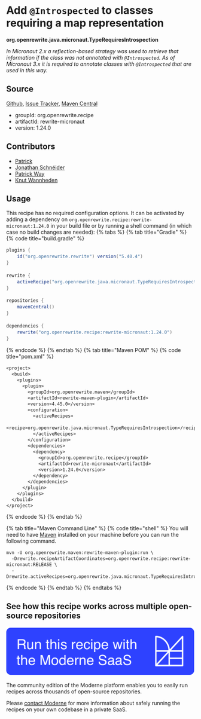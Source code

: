 # Add `@Introspected` to classes requiring a map representation

**org.openrewrite.java.micronaut.TypeRequiresIntrospection**

_In Micronaut 2.x a reflection-based strategy was used to retrieve that information if the class was not annotated with `@Introspected`. As of Micronaut 3.x it is required to annotate classes with `@Introspected` that are used in this way._

## Source

[Github](https://github.com/openrewrite/rewrite-micronaut/blob/main/src/main/java/org/openrewrite/java/micronaut/TypeRequiresIntrospection.java), [Issue Tracker](https://github.com/openrewrite/rewrite-micronaut/issues), [Maven Central](https://central.sonatype.com/artifact/org.openrewrite.recipe/rewrite-micronaut/1.24.0/jar)

* groupId: org.openrewrite.recipe
* artifactId: rewrite-micronaut
* version: 1.24.0

## Contributors
* [Patrick](patway99@gmail.com)
* [Jonathan Schnéider](jkschneider@gmail.com)
* [Patrick Way](pway99@users.noreply.github.com)
* [Knut Wannheden](knut@moderne.io)


## Usage

This recipe has no required configuration options. It can be activated by adding a dependency on `org.openrewrite.recipe:rewrite-micronaut:1.24.0` in your build file or by running a shell command (in which case no build changes are needed): 
{% tabs %}
{% tab title="Gradle" %}
{% code title="build.gradle" %}
```groovy
plugins {
    id("org.openrewrite.rewrite") version("5.40.4")
}

rewrite {
    activeRecipe("org.openrewrite.java.micronaut.TypeRequiresIntrospection")
}

repositories {
    mavenCentral()
}

dependencies {
    rewrite("org.openrewrite.recipe:rewrite-micronaut:1.24.0")
}
```
{% endcode %}
{% endtab %}
{% tab title="Maven POM" %}
{% code title="pom.xml" %}
```markup
<project>
  <build>
    <plugins>
      <plugin>
        <groupId>org.openrewrite.maven</groupId>
        <artifactId>rewrite-maven-plugin</artifactId>
        <version>4.45.0</version>
        <configuration>
          <activeRecipes>
            <recipe>org.openrewrite.java.micronaut.TypeRequiresIntrospection</recipe>
          </activeRecipes>
        </configuration>
        <dependencies>
          <dependency>
            <groupId>org.openrewrite.recipe</groupId>
            <artifactId>rewrite-micronaut</artifactId>
            <version>1.24.0</version>
          </dependency>
        </dependencies>
      </plugin>
    </plugins>
  </build>
</project>
```
{% endcode %}
{% endtab %}

{% tab title="Maven Command Line" %}
{% code title="shell" %}
You will need to have [Maven](https://maven.apache.org/download.cgi) installed on your machine before you can run the following command.

```shell
mvn -U org.openrewrite.maven:rewrite-maven-plugin:run \
  -Drewrite.recipeArtifactCoordinates=org.openrewrite.recipe:rewrite-micronaut:RELEASE \
  -Drewrite.activeRecipes=org.openrewrite.java.micronaut.TypeRequiresIntrospection
```
{% endcode %}
{% endtab %}
{% endtabs %}

## See how this recipe works across multiple open-source repositories

[![Moderne Link Image](/.gitbook/assets/ModerneRecipeButton.png)](https://public.moderne.io/recipes/org.openrewrite.java.micronaut.TypeRequiresIntrospection)

The community edition of the Moderne platform enables you to easily run recipes across thousands of open-source repositories.

Please [contact Moderne](https://moderne.io/product) for more information about safely running the recipes on your own codebase in a private SaaS.
